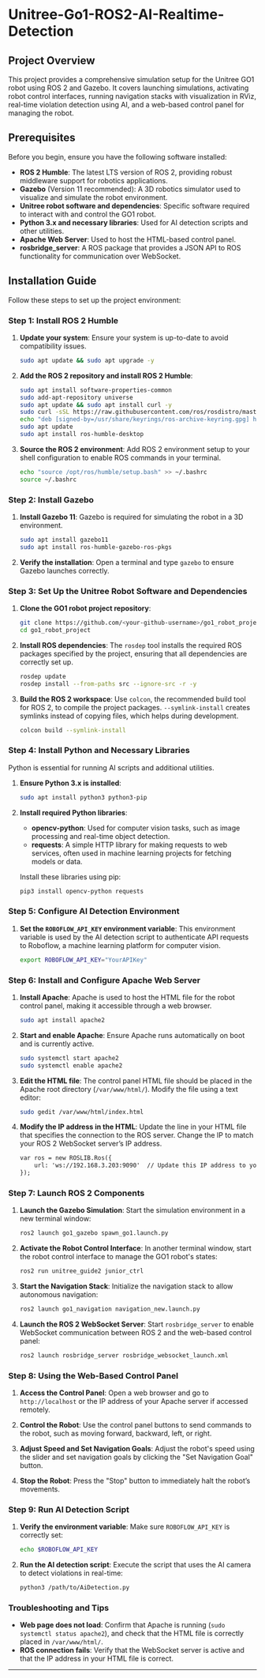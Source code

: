 # Unitree-Go1-ROS2-AI-Realtime-Detection

## Project Overview

This project provides a comprehensive simulation setup for the Unitree GO1 robot using ROS 2 and Gazebo. It covers launching simulations, activating robot control interfaces, running navigation stacks with visualization in RViz, real-time violation detection using AI, and a web-based control panel for managing the robot.

## Prerequisites

Before you begin, ensure you have the following software installed:

- **ROS 2 Humble**: The latest LTS version of ROS 2, providing robust middleware support for robotics applications.
- **Gazebo** (Version 11 recommended): A 3D robotics simulator used to visualize and simulate the robot environment.
- **Unitree robot software and dependencies**: Specific software required to interact with and control the GO1 robot.
- **Python 3.x and necessary libraries**: Used for AI detection scripts and other utilities.
- **Apache Web Server**: Used to host the HTML-based control panel.
- **rosbridge_server**: A ROS package that provides a JSON API to ROS functionality for communication over WebSocket.

## Installation Guide

Follow these steps to set up the project environment:

### Step 1: Install ROS 2 Humble

1. **Update your system**:
   Ensure your system is up-to-date to avoid compatibility issues.
   ```bash
   sudo apt update && sudo apt upgrade -y
   ```

2. **Add the ROS 2 repository and install ROS 2 Humble**:
   ```bash
   sudo apt install software-properties-common
   sudo add-apt-repository universe
   sudo apt update && sudo apt install curl -y
   sudo curl -sSL https://raw.githubusercontent.com/ros/rosdistro/master/ros.key -o /usr/share/keyrings/ros-archive-keyring.gpg
   echo "deb [signed-by=/usr/share/keyrings/ros-archive-keyring.gpg] http://packages.ros.org/ros2/ubuntu $(lsb_release -cs) main" | sudo tee /etc/apt/sources.list.d/ros2.list > /dev/null
   sudo apt update
   sudo apt install ros-humble-desktop
   ```

3. **Source the ROS 2 environment**:
   Add ROS 2 environment setup to your shell configuration to enable ROS commands in your terminal.
   ```bash
   echo "source /opt/ros/humble/setup.bash" >> ~/.bashrc
   source ~/.bashrc
   ```

### Step 2: Install Gazebo

1. **Install Gazebo 11**:
   Gazebo is required for simulating the robot in a 3D environment.
   ```bash
   sudo apt install gazebo11
   sudo apt install ros-humble-gazebo-ros-pkgs
   ```

2. **Verify the installation**:
   Open a terminal and type `gazebo` to ensure Gazebo launches correctly.

### Step 3: Set Up the Unitree Robot Software and Dependencies

1. **Clone the GO1 robot project repository**:
   ```bash
   git clone https://github.com/<your-github-username>/go1_robot_project.git
   cd go1_robot_project
   ```

2. **Install ROS dependencies**:
   The `rosdep` tool installs the required ROS packages specified by the project, ensuring that all dependencies are correctly set up.
   ```bash
   rosdep update
   rosdep install --from-paths src --ignore-src -r -y
   ```

3. **Build the ROS 2 workspace**:
   Use `colcon`, the recommended build tool for ROS 2, to compile the project packages. `--symlink-install` creates symlinks instead of copying files, which helps during development.
   ```bash
   colcon build --symlink-install
   ```

### Step 4: Install Python and Necessary Libraries

Python is essential for running AI scripts and additional utilities.

1. **Ensure Python 3.x is installed**:
   ```bash
   sudo apt install python3 python3-pip
   ```

2. **Install required Python libraries**:
   - **opencv-python**: Used for computer vision tasks, such as image processing and real-time object detection.
   - **requests**: A simple HTTP library for making requests to web services, often used in machine learning projects for fetching models or data.
   
   Install these libraries using pip:
   ```bash
   pip3 install opencv-python requests
   ```

### Step 5: Configure AI Detection Environment

1. **Set the `ROBOFLOW_API_KEY` environment variable**:
   This environment variable is used by the AI detection script to authenticate API requests to Roboflow, a machine learning platform for computer vision.
   ```bash
   export ROBOFLOW_API_KEY="YourAPIKey"
   ```

### Step 6: Install and Configure Apache Web Server

1. **Install Apache**:
   Apache is used to host the HTML file for the robot control panel, making it accessible through a web browser.
   ```bash
   sudo apt install apache2
   ```

2. **Start and enable Apache**:
   Ensure Apache runs automatically on boot and is currently active.
   ```bash
   sudo systemctl start apache2
   sudo systemctl enable apache2
   ```

3. **Edit the HTML file**:
   The control panel HTML file should be placed in the Apache root directory (`/var/www/html/`). Modify the file using a text editor:
   ```bash
   sudo gedit /var/www/html/index.html
   ```

4. **Modify the IP address in the HTML**:
   Update the line in your HTML file that specifies the connection to the ROS server. Change the IP to match your ROS 2 WebSocket server’s IP address.
   ```html
   var ros = new ROSLIB.Ros({
       url: 'ws://192.168.3.203:9090'  // Update this IP address to your ROS 2 server's IP address
   });
   ```

### Step 7: Launch ROS 2 Components

1. **Launch the Gazebo Simulation**:
   Start the simulation environment in a new terminal window:
   ```bash
   ros2 launch go1_gazebo spawn_go1.launch.py
   ```

2. **Activate the Robot Control Interface**:
   In another terminal window, start the robot control interface to manage the GO1 robot's states:
   ```bash
   ros2 run unitree_guide2 junior_ctrl
   ```

3. **Start the Navigation Stack**:
   Initialize the navigation stack to allow autonomous navigation:
   ```bash
   ros2 launch go1_navigation navigation_new.launch.py
   ```

4. **Launch the ROS 2 WebSocket Server**:
   Start `rosbridge_server` to enable WebSocket communication between ROS 2 and the web-based control panel:
   ```bash
   ros2 launch rosbridge_server rosbridge_websocket_launch.xml
   ```

### Step 8: Using the Web-Based Control Panel

1. **Access the Control Panel**:
   Open a web browser and go to `http://localhost` or the IP address of your Apache server if accessed remotely.

2. **Control the Robot**:
   Use the control panel buttons to send commands to the robot, such as moving forward, backward, left, or right.

3. **Adjust Speed and Set Navigation Goals**:
   Adjust the robot's speed using the slider and set navigation goals by clicking the "Set Navigation Goal" button.

4. **Stop the Robot**:
   Press the "Stop" button to immediately halt the robot’s movements.

### Step 9: Run AI Detection Script

1. **Verify the environment variable**:
   Make sure `ROBOFLOW_API_KEY` is correctly set:
   ```bash
   echo $ROBOFLOW_API_KEY
   ```

2. **Run the AI detection script**:
   Execute the script that uses the AI camera to detect violations in real-time:
   ```bash
   python3 /path/to/AiDetection.py
   ```

### Troubleshooting and Tips

- **Web page does not load**: Confirm that Apache is running (`sudo systemctl status apache2`), and check that the HTML file is correctly placed in `/var/www/html/`.
- **ROS connection fails**: Verify that the WebSocket server is active and that the IP address in your HTML file is correct.
---
